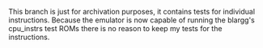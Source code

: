 This branch is just for archivation purposes, it contains tests for individual instructions.
Because the emulator is now capable of running the blargg's cpu_instrs test ROMs there is no reason to keep my tests for the instructions.
